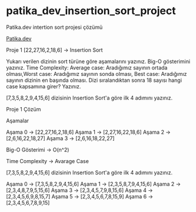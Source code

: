# patika_dev_insertion_sort_project
Patika.dev intertion sort projesi çözümü

[Patika.dev](https://www.patika.dev/tr)

Proje 1
[22,27,16,2,18,6] -> Insertion Sort

Yukarı verilen dizinin sort türüne göre aşamalarını yazınız.
Big-O gösterimini yazınız.
Time Complexity: Average case: Aradığımız sayının ortada olması,Worst case: Aradığımız sayının sonda olması, Best case: Aradığımız sayının dizinin en başında olması.
Dizi sıralandıktan sonra 18 sayısı hangi case kapsamına girer? Yazınız.


[7,3,5,8,2,9,4,15,6] dizisinin Insertion Sort'a göre ilk 4 adımını yazınız.

Proje 1 Çözüm

Aşamalar

Aşama 0 -> [22,27,16,2,18,6]
Aşama 1 -> [2,27,16,22,18,6]
Aşama 2 -> [2,6,16,22,18,27]
Aşama 3 -> [2,6,16,18,22,27]

Big-O Gösterimi
-> O(n^2)

Time Complexity
-> Avarage Case

[7,3,5,8,2,9,4,15,6] dizisinin Insertion Sort'a göre ilk 4 adımını yazınız.

Aşama 0 -> [7,3,5,8,2,9,4,15,6]
Aşama 1 -> [2,3,5,8,7,9,4,15,6]
Aşama 2 -> [2,3,4,8,7,9,5,15,6]
Aşama 3 -> [2,3,4,5,7,9,8,15,6]
Aşama 4 -> [2,3,4,5,6,9,8,15,7]
Aşama 5 -> [2,3,4,5,6,7,8,15,9]
Aşama 6 -> [2,3,4,5,6,7,8,9,15]

